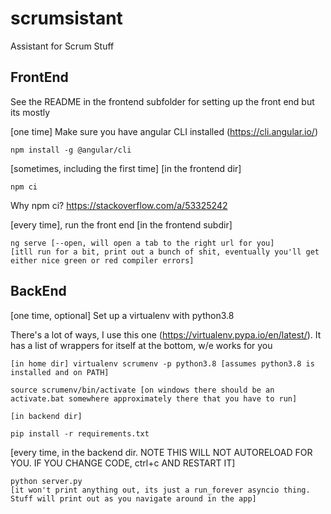 # scrumsistant
Assistant for Scrum Stuff

## FrontEnd

See the README in the frontend subfolder for setting up the front end but its mostly

[one time] Make sure you have angular CLI installed (https://cli.angular.io/)
    
    npm install -g @angular/cli

[sometimes, including the first time] [in the frontend dir]

    npm ci

Why npm ci?  https://stackoverflow.com/a/53325242

    
[every time], run the front end [in the frontend subdir]
    
    ng serve [--open, will open a tab to the right url for you]
    [itll run for a bit, print out a bunch of shit, eventually you'll get either nice green or red compiler errors]
    
    
    
## BackEnd

[one time, optional] Set up a virtualenv with python3.8 

There's a lot of ways, I use this one (https://virtualenv.pypa.io/en/latest/).  It has a list of wrappers for itself at the bottom, w/e works for you

    [in home dir] virtualenv scrumenv -p python3.8 [assumes python3.8 is installed and on PATH]
    
    source scrumenv/bin/activate [on windows there should be an activate.bat somewhere approximately there that you have to run]
    
    [in backend dir]
    
    pip install -r requirements.txt
    
[every time, in the backend dir.  NOTE THIS WILL NOT AUTORELOAD FOR YOU.  IF YOU CHANGE CODE, ctrl+c AND RESTART IT]

    python server.py
    [it won't print anything out, its just a run_forever asyncio thing.  Stuff will print out as you navigate around in the app]

